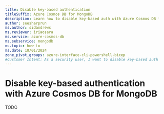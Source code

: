 ```yaml
---
title: Disable key-based authentication
titleSuffix: Azure Cosmos DB for MongoDB
description: Learn how to disable key-based auth with Azure Cosmos DB for MongoDB to prevent an account from being used with insecure authentication methods.
author: seesharprun
ms.author: sidandrews
ms.reviewer: iriaosara
ms.service: azure-cosmos-db
ms.subservice: mongodb
ms.topic: how-to
ms.date: 10/01/2024
zone_pivot_groups: azure-interface-cli-powershell-bicep
#Customer Intent: As a security user, I want to disable key-based auth in an Azure Cosmos DB for MongoDB account, so that my developers or applications can no longer access the account in an insecure manner.
---
```


# Disable key-based authentication with Azure Cosmos DB for MongoDB

TODO
